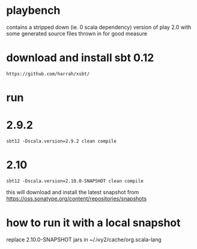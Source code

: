 playbench
=========

contains a stripped down (ie. 0 scala dependency) version of play 2.0 with some generated source files thrown in for good measure

download and install sbt 0.12
=============================
```https://github.com/harrah/xsbt/```

run
===

2.9.2
=====

```sbt12 -Dscala.version=2.9.2 clean compile```


2.10
====
```sbt12 -Dscala.version=2.10.0-SNAPSHOT clean compile```

this will download and install the latest snapshot from https://oss.sonatype.org/content/repositories/snapshots

how to run it with a local snapshot
===================================

replace 2.10.0-SNAPSHOT jars in ~/.ivy2/cache/org.scala-lang